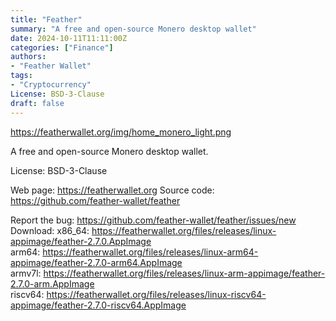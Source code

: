 ```yaml
---
title: "Feather"
summary: "A free and open-source Monero desktop wallet"
date: 2024-10-11T11:11:00Z
categories: ["Finance"]
authors:
- "Feather Wallet"
tags: 
- "Cryptocurrency"
License: BSD-3-Clause
draft: false
---
```


https://featherwallet.org/img/home_monero_light.png

A free and open-source Monero desktop wallet.

License: BSD-3-Clause

Web page: <https://featherwallet.org>
Source code: <https://github.com/feather-wallet/feather>

Report the bug: <https://github.com/feather-wallet/feather/issues/new>  
Download:   x86_64: <https://featherwallet.org/files/releases/linux-appimage/feather-2.7.0.AppImage>  
            arm64: <https://featherwallet.org/files/releases/linux-arm64-appimage/feather-2.7.0-arm64.AppImage>  
            armv7l: <https://featherwallet.org/files/releases/linux-arm-appimage/feather-2.7.0-arm.AppImage>  
            riscv64: <https://featherwallet.org/files/releases/linux-riscv64-appimage/feather-2.7.0-riscv64.AppImage>
